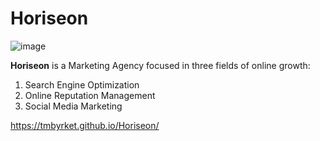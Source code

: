 # Horiseon
![image](https://user-images.githubusercontent.com/81869202/116007865-653d4d00-a5d7-11eb-83bc-7a3c35ac51f6.png)

**Horiseon** is a Marketing Agency focused in three fields of online growth:
1. Search Engine Optimization
1. Online Reputation Management
1. Social Media Marketing

https://tmbyrket.github.io/Horiseon/
